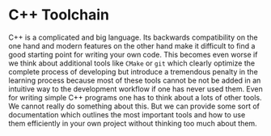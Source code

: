 # C++ Toolchain

C++ is a complicated and big language.
Its backwards compatibility on the one hand and modern features on the other hand make it difficult to find a good starting point for writing your own code.
This becomes even worse if we think about additional tools like `CMake` or `git` which clearly optimize the complete process of developing but introduce a tremendous penalty in the learning process because most of these tools cannot be not be added in an intuitive way to the development workflow if one has never used them.
Even for writing simple C++ programs one has to think about a lots of other tools.
We cannot really do something about this.
But we can provide some sort of documentation which outlines the most important tools and how to use them efficiently in your own project without thinking too much about them.